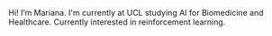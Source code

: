 Hi! I’m Mariana. 
I'm currently at UCL studying AI for Biomedicine and Healthcare. Currently interested in reinforcement learning.


<!---
marivielle/marivielle is a ✨ special ✨ repository because its `README.md` (this file) appears on your GitHub profile.
You can click the Preview link to take a look at your changes.
--->
